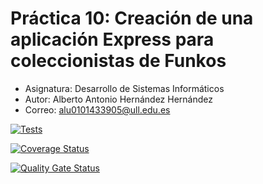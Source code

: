# Práctica 10: Creación de una aplicación Express para coleccionistas de Funkos
* Asignatura: Desarrollo de Sistemas Informáticos
* Autor: Alberto Antonio Hernández Hernández
* Correo: alu0101433905@ull.edu.es

[![Tests](https://github.com/ULL-ESIT-INF-DSI-2425/prct10-express-funko-app-Albertohdez02/actions/workflows/ci.yml/badge.svg)](https://github.com/ULL-ESIT-INF-DSI-2425/prct10-express-funko-app-Albertohdez02/actions/workflows/ci.yml)

[![Coverage Status](https://coveralls.io/repos/github/ULL-ESIT-INF-DSI-2425/prct10-express-funko-app-Albertohdez02/badge.svg?branch=main)](https://coveralls.io/github/ULL-ESIT-INF-DSI-2425/prct10-express-funko-app-Albertohdez02?branch=main)

[![Quality Gate Status](https://sonarcloud.io/api/project_badges/measure?project=ULL-ESIT-INF-DSI-2425_prct10-express-funko-app-Albertohdez02&metric=alert_status)](https://sonarcloud.io/summary/new_code?id=ULL-ESIT-INF-DSI-2425_prct10-express-funko-app-Albertohdez02)